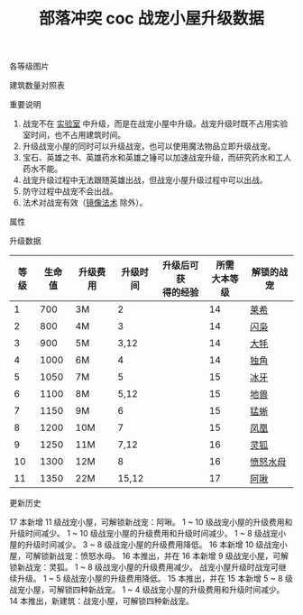 ﻿---
title: "部落冲突 coc 战宠小屋升级数据"
navTitle: "战宠小屋"
shownTitle: "战宠小屋"
description: "英雄配战宠，战斗如有神！建造战宠小屋，解锁强力战宠，让它们在战场上发挥各自的能力，与您的英雄并肩作战。"
module: upgrade-home
imgFolder: home_buildings/0487
wiki: https://clashofclans.fandom.com/wiki/Pet_House
canonical: /upgrade/0487-Pet-House
---

<UnitInfo :folder="$frontmatter.imgFolder" imgSrc="Pet_House11_info.png" :imgAlt="$frontmatter.navTitle" :description="$frontmatter.description" />

<SmallTitle>各等级图片</SmallTitle>

<Panel>
    <UnitImgGroup :folder="$frontmatter.imgFolder">
        <UnitImg imgTitle="1 级" imgSrc="Pet_House1.png" />
        <UnitImg imgTitle="2 级" imgSrc="Pet_House2.png" />
        <UnitImg imgTitle="3 级" imgSrc="Pet_House3.png" />
        <UnitImg imgTitle="4 级" imgSrc="Pet_House4.png" />
        <UnitImg imgTitle="5 级" imgSrc="Pet_House5.png" />
        <UnitImg imgTitle="6 级" imgSrc="Pet_House6.png" />
        <UnitImg imgTitle="7 级" imgSrc="Pet_House7.png" />
        <UnitImg imgTitle="8 级" imgSrc="Pet_House8.png" />
        <UnitImg imgTitle="9 级" imgSrc="Pet_House9.png" />
        <UnitImg imgTitle="10 级" imgSrc="Pet_House10.png" />
        <UnitImg imgTitle="11 级" imgSrc="Pet_House11.png" imgHd="Pet_House11_hd.png" />
    </UnitImgGroup>
</Panel>

<SmallTitle>建筑数量对照表</SmallTitle>

<BuildingNum>
    <BuildingNumRow title="大本等级" num="1 - 13, 14 - 17" />
    <BuildingNumRow title="建筑数量" num="     0,       1" />
</BuildingNum>

<SmallTitle>重要说明</SmallTitle>

1. 战宠不在 [实验室](/upgrade/0483-Laboratory) 中升级，而是在战宠小屋中升级。战宠升级时既不占用实验室时间，也不占用建筑时间。
2. 升级战宠小屋的同时可以升级战宠，也可以使用魔法物品立即升级战宠。
3. 宝石、英雄之书、英雄药水和英雄之锤可以加速战宠升级，而研究药水和工人药水不能。
4. 战宠升级过程中无法跟随英雄出战，但战宠小屋升级过程中可以出战。
5. 防守过程中战宠不会出战。
6. 法术对战宠有效（[镜像法术](/upgrade/0105-Clone-Spell) 除外）。

<SmallTitle>属性</SmallTitle>

<UnitProperties>
    <UnitProperty pKey="占地面积" pValue="3×3" />
    <UnitProperty pKey="判定面积" pValue="2×2" :isJudgeSquare="true" />
</UnitProperties>

<SmallTitle>升级数据</SmallTitle>

<script setup>
const tableExtraInfo = [
    {
        "column": 2,
        "type": "cost",
        "gpClass": "building",
        "icon": "Elixir"
    },
    {
        "column": 3,
        "type": "time",
        "gpClass": "building"
    },
    {
        "column": 4,
        "type": "exp",
        "icon": "Exp"
    }
];
</script>

<UnitTable :tableExtraInfo="tableExtraInfo">

| 等级 |  生命值 | 升级费用 |  升级时间 |升级后可获<br>得的经验|所需<br>大本等级| 解锁的战宠 |
| ---- |   ---  |   ---    |   ---    |         ---        |       ---     |    ---    |
|   1  |   700  |     3M   |   2      |                    |       14      |<a href="/upgrade/0280-L.A.S.S.I">莱希</a>|
|   2  |   800  |     4M   |   3      |                    |       14      |<a href="/upgrade/0281-Electro-Owl">闪枭</a>|
|   3  |   900  |     5M   |   3,12   |                    |       14      |<a href="/upgrade/0282-Mighty-Yak">大牦</a>|
|   4  |  1000  |     6M   |   4      |                    |       14      |<a href="/upgrade/0283-Unicorn">独角</a>|
|   5  |  1050  |     7M   |   5      |                    |       15      |<a href="/upgrade/0284-Frosty">冰牙</a>|
|   6  |  1100  |     8M   |   5,12   |                    |       15      |<a href="/upgrade/0285-Diggy">地兽</a>|
|   7  |  1150  |     9M   |   6      |                    |       15      |<a href="/upgrade/0286-Poison-Lizard">猛蜥</a>|
|   8  |  1200  |    10M   |   7      |                    |       15      |<a href="/upgrade/0287-Phoenix">凤凰</a>|
|   9  |  1250  |    11M   |   7,12   |                    |       16      |<a href="/upgrade/0288-Spirit-Fox">灵狐</a>|
|  10  |  1300  |    12M   |   8      |                    |       16      |<a href="/upgrade/0289-Angry-Jelly">愤怒水母</a>|
|  11  |  1350  |    22M   |  15,12   |                    |       17      |<a href="/upgrade/028a-Sneezy">阿啾</a>|
</UnitTable>

<SmallTitle>更新历史</SmallTitle>

<Timeline>
    <TimelineItem date="2025/03/24">
        <TimelineRow>17 本新增 11 级战宠小屋，可解锁新战宠：阿啾。</TimelineRow>
        <TimelineRow>1 ~ 10 级战宠小屋的升级费用和升级时间减少。</TimelineRow>
    </TimelineItem>
    <TimelineItem date="2024/11/25">  
        <TimelineRow>1 ~ 10 级战宠小屋的升级费用和升级时间减少。</TimelineRow>
    </TimelineItem>
    <TimelineItem date="2024/06/18">
        <TimelineRow>1 ~ 8 级战宠小屋的升级时间减少。</TimelineRow>
        <TimelineRow>3 ~ 8 级战宠小屋的升级费用降低。</TimelineRow>
    </TimelineItem>
    <TimelineItem date="2024/04/17">
        <TimelineRow>16 本新增 10 级战宠小屋，可解锁新战宠：愤怒水母。</TimelineRow>
    </TimelineItem>
    <TimelineItem date="2023/12/12">
        <TimelineRow>16 本推出，并在 16 本新增 9 级战宠小屋，可解锁新战宠：灵狐。</TimelineRow>
        <TimelineRow>1 ~ 8 级战宠小屋的升级费用减少。</TimelineRow>
    </TimelineItem>
    <TimelineItem date="2022/12/12">
        <TimelineRow>战宠小屋升级时战宠可继续升级。</TimelineRow>
        <TimelineRow>1 ~ 5 级战宠小屋的升级费用降低。</TimelineRow>
    </TimelineItem>
    <TimelineItem date="2022/10/10">
        <TimelineRow>15 本推出，并在 15 本新增 5 ~ 8 级战宠小屋，可解锁四种新战宠。</TimelineRow>
        <TimelineRow>1 ~ 4 级战宠小屋的升级费用和升级时间减少。</TimelineRow>
    </TimelineItem>
    <TimelineItem date="2021/04/12">
        <TimelineRow>14 本推出，新建筑：战宠小屋，可解锁四种新战宠。</TimelineRow>
    </TimelineItem>  
    <TimelineItem :historyBottom="true" />
</Timeline>